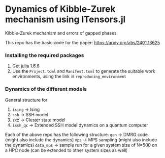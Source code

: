 # Dynamics of Kibble-Zurek mechanism using ITensors.jl
Kibble-Zurek mechanism and errors of gapped phases

This repo has the basic code for the paper: https://arxiv.org/abs/2401.13625

### Installing the required packages
1. Get julia 1.6.6
2. Use the `Project.toml` and `Manifest.toml` to generate the suitable work environments, using the link in `reproducing_environment`

### Dynamics of the different models
General structure for 
1. `ising` -> Ising
2. `ssh` -> SSH model
3. `zxz` -> Cluster state model
4. `issh_qc` -> Extended SSH model dynamics on a quantum computer

Each of the above repo has the following structure:
`gen` -> DMRG code (might also include the dynamics)
`mps` -> MPS sampling (might also include the dynamics)
`data_mps` -> sample run for a given system size of N=500 on a HPC node (can be extended to other system sizes as well)



